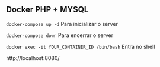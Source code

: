 ## Docker PHP + MYSQL

`docker-compose up -d` Para inicializar o server

`docker-compose down` Para encerrar o server

`docker exec -it YOUR_CONTAINER_ID /bin/bash` Entra no shell

http://localhost:8080/